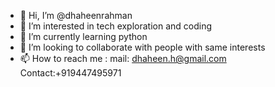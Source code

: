 - 👋 Hi, I’m @dhaheenrahman
- 👀 I’m interested in tech exploration and coding
- 🌱 I’m currently learning python
- 💞️ I’m looking to collaborate with people with same interests
- 📫 How to reach me : mail: dhaheen.h@gmail.com
                     Contact:+919447495971

<!---
dhaheenrahman/dhaheenrahman is a ✨ special ✨ repository because its `README.md` (this file) appears on your GitHub profile.
You can click the Preview link to take a look at your changes.
--->
